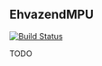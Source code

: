 ## EhvazendMPU
[![Build Status](https://travis-ci.org/Nourepide/EhvazendMPU.svg?branch=master)](https://travis-ci.org/Nourepide/EhvazendMPU)

TODO